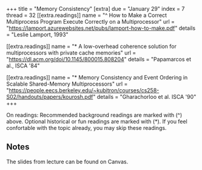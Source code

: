 +++
title = "Memory Consistency"
[extra]
due = "January 29"
index = 7
thread = 32
[[extra.readings]]
name = "^ How to Make a Correct Multiprocess Program Execute Correctly on a Multiprocessor"
url = "https://lamport.azurewebsites.net/pubs/lamport-how-to-make.pdf"
details = "Leslie Lamport, 1993"

[[extra.readings]]
name = "* A low-overhead coherence solution for multiprocessors with private cache memories"
url = "https://dl.acm.org/doi/10.1145/800015.808204"
details = "Papamarcos et al., ISCA '84"

[[extra.readings]]
name = "* Memory Consistency and Event Ordering in Scalable Shared-Memory Multiprocessors"
url = "https://people.eecs.berkeley.edu/~kubitron/courses/cs258-S02/handouts/papers/kourosh.pdf"
details = "Gharachorloo et al. ISCA '90"
+++

On readings:
Recommended background readings are marked with (^) above. Optional historical or fun readings are marked with (*). 
If you feel confortable with the topic already, you may skip these readings. 

## Notes
The slides from lecture can be found on Canvas. 

